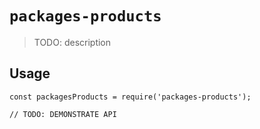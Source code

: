 # `packages-products`

> TODO: description

## Usage

```
const packagesProducts = require('packages-products');

// TODO: DEMONSTRATE API
```
